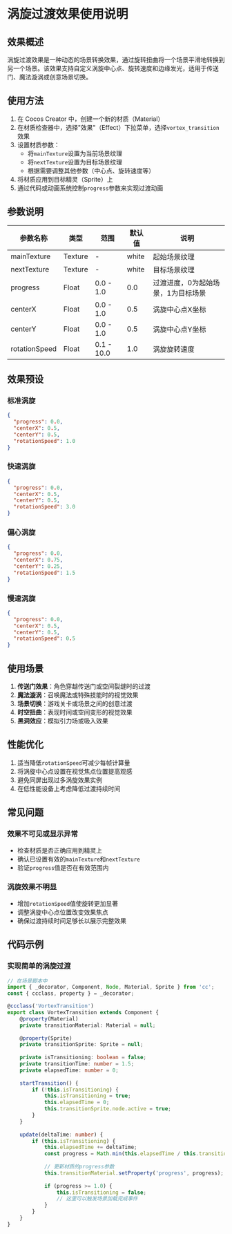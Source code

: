 # 涡旋过渡效果使用说明

## 效果概述

涡旋过渡效果是一种动态的场景转换效果，通过旋转扭曲将一个场景平滑地转换到另一个场景。该效果支持自定义涡旋中心点、旋转速度和边缘发光，适用于传送门、魔法漩涡或创意场景切换。

## 使用方法

1. 在 Cocos Creator 中，创建一个新的材质（Material）
2. 在材质检查器中，选择"效果"（Effect）下拉菜单，选择`vortex_transition`效果
3. 设置材质参数：
   - 将`mainTexture`设置为当前场景纹理
   - 将`nextTexture`设置为目标场景纹理
   - 根据需要调整其他参数（中心点、旋转速度等）
4. 将材质应用到目标精灵（Sprite）上
5. 通过代码或动画系统控制`progress`参数来实现过渡动画

## 参数说明

| 参数名称 | 类型 | 范围 | 默认值 | 说明 |
|---------|------|------|--------|------|
| mainTexture | Texture | - | white | 起始场景纹理 |
| nextTexture | Texture | - | white | 目标场景纹理 |
| progress | Float | 0.0 - 1.0 | 0.0 | 过渡进度，0为起始场景，1为目标场景 |
| centerX | Float | 0.0 - 1.0 | 0.5 | 涡旋中心点X坐标 |
| centerY | Float | 0.0 - 1.0 | 0.5 | 涡旋中心点Y坐标 |
| rotationSpeed | Float | 0.1 - 10.0 | 1.0 | 涡旋旋转速度 |

## 效果预设

### 标准涡旋

```json
{
  "progress": 0.0,
  "centerX": 0.5,
  "centerY": 0.5,
  "rotationSpeed": 1.0
}
```

### 快速涡旋

```json
{
  "progress": 0.0,
  "centerX": 0.5,
  "centerY": 0.5,
  "rotationSpeed": 3.0
}
```

### 偏心涡旋

```json
{
  "progress": 0.0,
  "centerX": 0.75,
  "centerY": 0.25,
  "rotationSpeed": 1.5
}
```

### 慢速涡旋

```json
{
  "progress": 0.0,
  "centerX": 0.5,
  "centerY": 0.5,
  "rotationSpeed": 0.5
}
```

## 使用场景

1. **传送门效果**：角色穿越传送门或空间裂缝时的过渡
2. **魔法漩涡**：召唤魔法或特殊技能时的视觉效果
3. **场景切换**：游戏关卡或场景之间的创意过渡
4. **时空扭曲**：表现时间或空间变形的视觉效果
5. **黑洞效应**：模拟引力场或吸入效果

## 性能优化

1. 适当降低`rotationSpeed`可减少每帧计算量
2. 将涡旋中心点设置在视觉焦点位置提高观感
3. 避免同屏出现过多涡旋效果实例
4. 在低性能设备上考虑降低过渡持续时间

## 常见问题

### 效果不可见或显示异常
- 检查材质是否正确应用到精灵上
- 确认已设置有效的`mainTexture`和`nextTexture`
- 验证`progress`值是否在有效范围内

### 涡旋效果不明显
- 增加`rotationSpeed`值使旋转更加显著
- 调整涡旋中心点位置改变效果焦点
- 确保过渡持续时间足够长以展示完整效果

## 代码示例

### 实现简单的涡旋过渡

```typescript
// 在场景脚本中
import { _decorator, Component, Node, Material, Sprite } from 'cc';
const { ccclass, property } = _decorator;

@ccclass('VortexTransition')
export class VortexTransition extends Component {
    @property(Material)
    private transitionMaterial: Material = null;
    
    @property(Sprite)
    private transitionSprite: Sprite = null;
    
    private isTransitioning: boolean = false;
    private transitionTime: number = 1.5;
    private elapsedTime: number = 0;
    
    startTransition() {
        if (!this.isTransitioning) {
            this.isTransitioning = true;
            this.elapsedTime = 0;
            this.transitionSprite.node.active = true;
        }
    }
    
    update(deltaTime: number) {
        if (this.isTransitioning) {
            this.elapsedTime += deltaTime;
            const progress = Math.min(this.elapsedTime / this.transitionTime, 1.0);
            
            // 更新材质的progress参数
            this.transitionMaterial.setProperty('progress', progress);
            
            if (progress >= 1.0) {
                this.isTransitioning = false;
                // 这里可以触发场景加载完成事件
            }
        }
    }
} 